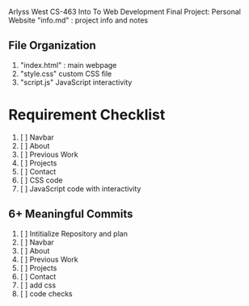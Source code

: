 Arlyss West
CS-463 Into To Web Development
Final Project: Personal Website
"info.md" : project info and notes

## File Organization

1. "index.html" : main webpage
2. "style.css" custom CSS file
3. "script.js" JavaScript interactivity

# Requirement Checklist

1. [ ] Navbar
2. [ ] About
3. [ ] Previous Work
4. [ ] Projects
5. [ ] Contact
6. [ ] CSS code
7. [ ] JavaScript code with interactivity

## 6+ Meaningful Commits

1. [ ] Intitialize Repository and plan
2. [ ] Navbar
3. [ ] About
4. [ ] Previous Work
5. [ ] Projects
6. [ ] Contact
7. [ ] add css
8. [ ] code checks
